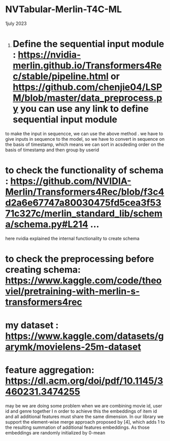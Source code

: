 # NVTabular-Merlin-T4C-ML
1july 2023
1. # Define the sequential input module :    https://nvidia-merlin.github.io/Transformers4Rec/stable/pipeline.html   or https://github.com/chenjie04/LSPM/blob/master/data_preprocess.py      you can use any link to define sequential input module 
to make the input in sequencce, we can use the above method . we have to give inputs in sequence to the model, so we have to convert in sequence on the basis of timestamp, which means we can sort in acsdeding order on the basis of timestamp and then group by userid   

# to check the functionality of schema : https://github.com/NVIDIA-Merlin/Transformers4Rec/blob/f3c4d2a6e67747a80030475fd5cea3f5371c327c/merlin_standard_lib/schema/schema.py#L214 ... 
here nvidia explained the internal functionality to create schema 

# to check the preprocessing before creating schema: https://www.kaggle.com/code/theoviel/pretraining-with-merlin-s-transformers4rec

# my dataset : https://www.kaggle.com/datasets/garymk/movielens-25m-dataset

# feature aggregation:   https://dl.acm.org/doi/pdf/10.1145/3460231.3474255
may be we are doing some problem when we are combining movie id, user id and genre together
I n order to achieve this the embeddings of item id and all additional features must share the same dimension. In our library we
support the element-wise merge approach proposed by [4], which
adds 1 to the resulting summation of additional features embeddings. As those embeddings are randomly initialized by 0-mean
